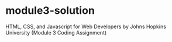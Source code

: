 # module3-solution
HTML, CSS, and Javascript for Web Developers by Johns Hopkins University (Module 3 Coding Assignment)
